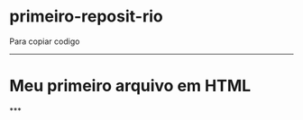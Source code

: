 # primeiro-reposit-rio

Para copiar codigo
***
<html>
  <h1>Meu primeiro arquivo em HTML</h1>
</html>
***
